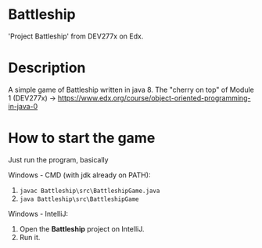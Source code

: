 # Battleship
'Project Battleship' from DEV277x on Edx.
# Description
A simple game of Battleship written in java 8. The "cherry on top" of Module 1 (DEV277x) -> https://www.edx.org/course/object-oriented-programming-in-java-0
# How to start the game
Just run the program, basically

Windows - CMD (with jdk already on PATH):
1. `javac Battleship\src\BattleshipGame.java`
2. `java Battleship\src\BattleshipGame`

Windows - IntelliJ:
1. Open the **Battleship** project on IntelliJ.
2. Run it.
